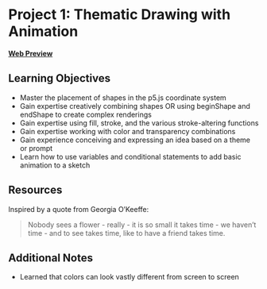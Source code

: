 # Project 1: Thematic Drawing with Animation

[**Web Preview**](https://cchirpy.github.io/IMM120/assignments/flower-loading-screen/)

## Learning Objectives
- Master the placement of shapes in the p5.js coordinate system
- Gain expertise creatively combining shapes OR using beginShape and endShape to create complex renderings
- Gain expertise using fill, stroke, and the various stroke-altering functions
- Gain expertise working with color and transparency combinations
- Gain experience conceiving and expressing an idea based on a theme or prompt
- Learn how to use variables and conditional statements to add basic animation to a sketch

## Resources
Inspired by a quote from Georgia O’Keeffe:
> Nobody sees a flower - really - it is so small it takes time - we haven’t time - and to see takes time, like to have a friend takes time.

## Additional Notes
- Learned that colors can look vastly different from screen to screen
